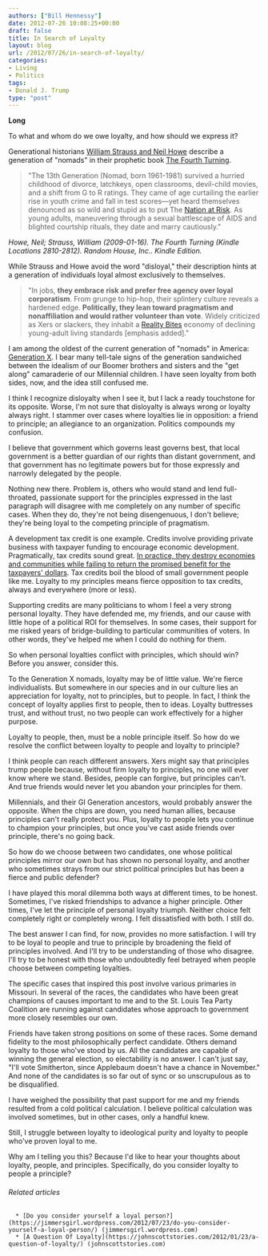 ```yaml
---
authors: ["Bill Hennessy"]
date: 2012-07-26 10:08:25+00:00
draft: false
title: In Search of Loyalty
layout: blog
url: /2012/07/26/in-search-of-loyalty/
categories:
- Living
- Politics
tags:
- Donald J. Trump
type: "post"
---
```




**Long**

To what and whom do we owe loyalty, and how should we express it?

Generational historians [William Strauss and Neil Howe](https://en.wikipedia.org/wiki/Strauss-Howe_generational_theory) describe a generation of "nomads" in their prophetic book [The Fourth Turning](https://www.amazon.com/Fourth-Turning-William-Strauss/dp/0767900464%3FSubscriptionId%3D0G81C5DAZ03ZR9WH9X82%26tag%3Dzemanta-20%26linkCode%3Dxm2%26camp%3D2025%26creative%3D165953%26creativeASIN%3D0767900464).


> "The 13th Generation (Nomad, born 1961-1981) survived a hurried childhood of divorce, latchkeys, open classrooms, devil-child movies, and a shift from G to R ratings. They came of age curtailing the earlier rise in youth crime and fall in test scores—yet heard themselves denounced as so wild and stupid as to put The [Nation at Risk](https://en.wikipedia.org/wiki/A_Nation_at_Risk). As young adults, maneuvering through a sexual battlescape of AIDS and blighted courtship rituals, they date and marry cautiously."


_Howe, Neil; Strauss, William (2009-01-16). The Fourth Turning (Kindle Locations 2810-2812). Random House, Inc.. Kindle Edition._

While Strauss and Howe avoid the word "disloyal," their description hints at a generation of individuals loyal almost exclusively to themselves.


> "In jobs, **they embrace risk and prefer free agency over loyal corporatism**. From grunge to hip-hop, their splintery culture reveals a hardened edge. **Politically, they lean toward pragmatism and nonaffiliation and would rather volunteer than vote**. Widely criticized as Xers or slackers, they inhabit a [Reality Bites](https://www.rottentomatoes.com/m/reality_bites) economy of declining young-adult living standards [emphasis added]."


I am among the oldest of the current generation of "nomads" in America: [Generation X](https://en.wikipedia.org/wiki/Generation_X). I bear many tell-tale signs of the generation sandwiched between the idealism of our Boomer brothers and sisters and the "get along" camaraderie of our Millennial children. I have seen loyalty from both sides, now, and the idea still confused me.

I think I recognize disloyalty when I see it, but I lack a ready touchstone for its opposite. Worse, I'm not sure that disloyalty is always wrong or loyalty always right. I stammer over cases where loyalties lie in opposition: a friend to principle; an allegiance to an organization. Politics compounds my confusion.

I believe that government which governs least governs best, that local government is a better guardian of our rights than distant government, and that government has no legitimate powers but for those expressly and narrowly delegated by the people.

Nothing new there. Problem is, others who would stand and lend full-throated, passionate support for the principles expressed in the last paragraph will disagree with me completely on any number of specific cases. When they do, they're not being disengenuous, I don't believe; they're being loyal to the competing principle of pragmatism.

A development tax credit is one example. Credits involve providing private business with taxpayer funding to encourage economic development. Pragmatically, tax credits sound great. [In practice, they destroy economies and communities while failing to return the promised benefit for the taxpayers' dollars](https://hennessysview.com/2012/07/23/heres-why-tax-credits-kill-society/). Tax credits boil the blood of small government people like me. Loyalty to my principles means fierce opposition to tax credits, always and everywhere (more or less).

Supporting credits are many politicians to whom I feel a very strong personal loyalty. They have defended me, my friends, and our cause with little hope of a political ROI for themselves. In some cases, their support for me risked years of bridge-building to particular communities of voters. In other words, they've helped me when I could do nothing for them.

So when personal loyalties conflict with principles, which should win? Before you answer, consider this.

To the Generation X nomads, loyalty may be of little value. We're fierce individualists. But somewhere in our species and in our culture lies an appreciation for loyalty, not to principles, but to people. In fact, I think the concept of loyalty applies first to people, then to ideas. Loyalty buttresses trust, and without trust, no two people can work effectively for a higher purpose.

Loyalty to people, then, must be a noble principle itself. So how do we resolve the conflict between loyalty to people and loyalty to principle?

I think people can reach different answers. Xers might say that principles trump people because, without firm loyalty to principles, no one will ever know where we stand. Besides, people can forgive, but principles can't. And true friends would never let you abandon your principles for them.

Millennials, and their GI Generation ancestors, would probably answer the opposite. When the chips are down, you need human allies, because principles can't really protect you. Plus, loyalty to people lets you continue to champion your principles, but once you've cast aside friends over principle, there's no going back.

So how do we choose between two candidates, one whose political principles mirror our own but has shown no personal loyalty, and another who sometimes strays from our strict political principles but has been a fierce and public defender?

I have played this moral dilemma both ways at different times, to be honest. Sometimes, I've risked friendships to advance a higher principle. Other times, I've let the principle of personal loyalty triumph. Neither choice felt completely right or completely wrong. I felt dissatisfied with both. I still do.

The best answer I can find, for now, provides no more satisfaction. I will try to be loyal to people and true to principle by broadening the field of principles involved. And I'll try to be understanding of those who disagree. I'll try to be honest with those who undoubtedly feel betrayed when people choose between competing loyalties.

The specific cases that inspired this post involve various primaries in Missouri. In several of the races, the candidates who have been great champions of causes important to me and to the St. Louis Tea Party Coalition are running against candidates whose approach to government more closely resembles our own.

Friends have taken strong positions on some of these races. Some demand fidelity to the most philosophically perfect candidate. Others demand loyalty to those who've stood by us. All the candidates are capable of winning the general election, so electability is no answer. I can't just say, "I'll vote Smitherton, since Applebaum doesn't have a chance in November." And none of the candidates is so far out of sync or so unscrupulous as to be disqualified.

I have weighed the possibility that past support for me and my friends resulted from a cold political calculation. I believe political calculation was involved sometimes, but in other cases, only a handful knew.

Still, I struggle between loyalty to ideological purity and loyalty to people who've proven loyal to me.

Why am I telling you this? Because I'd like to hear your thoughts about loyalty, people, and principles. Specifically, do you consider loyalty to people a principle?


###### Related articles





	  * [Do you consider yourself a loyal person?](https://jimmersgirl.wordpress.com/2012/07/23/do-you-consider-yourself-a-loyal-person/) (jimmersgirl.wordpress.com)
	  * [A Question Of Loyalty](https://johnscottstories.com/2012/01/23/a-question-of-loyalty/) (johnscottstories.com)


